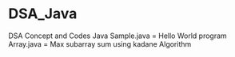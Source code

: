 # DSA_Java
DSA Concept and Codes Java
Sample.java = Hello World program
Array.java = Max subarray sum using kadane Algorithm